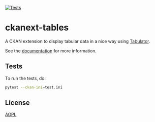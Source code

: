 [![Tests](https://github.com/DataShades/ckanext-tables/actions/workflows/test.yml/badge.svg)](https://github.com/DataShades/ckanext-tables/actions/workflows/test.yml)

# ckanext-tables

A CKAN extension to display tabular data in a nice way using [Tabulator](http://tabulator.info/).

See the [documentation](https://datashades.github.io/ckanext-**tables**/) for more information.

## Tests

To run the tests, do:
```sh
pytest --ckan-ini=test.ini
```

## License

[AGPL](https://www.gnu.org/licenses/agpl-3.0.en.html)

